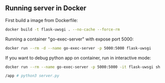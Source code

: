 ## Running server in Docker

First build a image from Dockerfile:

```bash
docker build -t flask-uwsgi . --no-cache --force-rm
```

Running  a container "go-exec-server" with expose port 5000:

```bash
docker run --rm -d --name go-exec-server -p 5000:5000 flask-uwsgi
```

If you want to debug python app on container, run in interactive mode:

```bash
docker run --rm --name go-exec-server -p 5000:5000 -it flask-uwsgi sh
```

```bash
/app # python3 server.py
```


